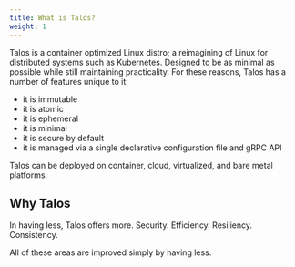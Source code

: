 ```yaml
---
title: What is Talos?
weight: 1
---
```


Talos is a container optimized Linux distro; a reimagining of Linux for distributed systems such as Kubernetes.
Designed to be as minimal as possible while still maintaining practicality.
For these reasons, Talos has a number of features unique to it:

- it is immutable
- it is atomic
- it is ephemeral
- it is minimal
- it is secure by default
- it is managed via a single declarative configuration file and gRPC API

Talos can be deployed on container, cloud, virtualized, and bare metal platforms.

## Why Talos

In having less, Talos offers more.
Security.
Efficiency.
Resiliency.
Consistency.

All of these areas are improved simply by having less.
